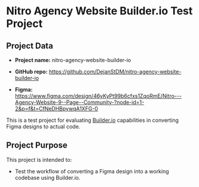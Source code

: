 
# Nitro Agency Website Builder.io Test Project

## Project Data
- **Project name:** nitro-agency-website-builder-io

- **GitHub repo:** https://github.com/DejanStDM/nitro-agency-website-builder-io
- **Figma:** https://www.figma.com/design/46yKyPt99b6cfxs1ZqoRmE/Nitro---Agency-Website-9--Page--Community-?node-id=1-2&p=f&t=CfNeDHBpywqA1XFG-0

This is a test project for evaluating [Builder.io](https://www.builder.io/) capabilities in converting Figma designs to actual code.


## Project Purpose
This project is intended to:
- Test the workflow of converting a Figma design into a working codebase using Builder.io.